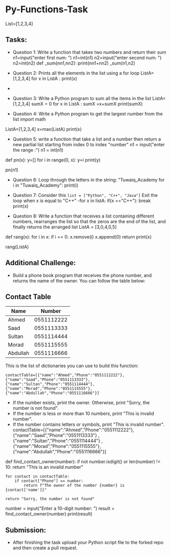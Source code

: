 # Py-Functions-Task

List=[1,2,3,4]
## Tasks:


- Question 1: Write a function that takes two numbers and return their sum 
n1=input("enter first num: ")
n1=int(n1)
n2=input("enter second num: ")
n2=int(n2)
def _sum(nn1,nn2):
    print(nn1+nn2)
_sum(n1,n2)

- Question 2: Prints all the elements in the list using a for loop
ListA=[1,2,3,4]
for x in ListA :
    print(x)
- 
- Question 3: Write a Python program to sum all the items in the list
ListA=[1,2,3,4]
sumX = 0
for x in ListA :
    sumX =x+sumX
print(sumX)

- Question 4: Write a Python program to get the largest number from the list
import math

ListA=[1,2,3,4]
x=max(ListA)
print(x)
    
- Question 5: write a function that take a list and a number then return a new partial list starting from index 0 to index "number"
n1 = input("enter the range :")
n1 = int(n1)

def pn(x):
    y=[]
    for i in range(0, x):
        y=i
        print(y)

pn(n1)

- Question 6: Loop through the letters in the string: "Tuwaiq_Academy
for i in "Tuwaiq_Academy":
    print(i)

- Question 7: Consider this ``` list = ["Python", "C++", "Java"] ``` Exit the loop when x is equal to "C++"
-for x in listA:
    if(x =="C++"):
        break
    print(x)
- Question 8: Write a function that receives a list containing different numbers, rearranges the list so that the zeros are the end of the list, and finally returns the arranged list
ListA = [3,0,4,0,5]

def rang(x):
    for i in x:
        if i == 0:
            x.remove(i)
            x.append(0)
    return print(x)



rang(ListA)


## Additional Challenge:


- Build a phone book program that receives the phone number, and returns the name of the owner.
You can follow the table below:

## Contact Table

| Name | Number |
| --- | ------------- |
| Ahmed | 0551112222 |
| Saad | 0551113333 |
| Sultan | 0551114444 |
| Morad | 0551115555 |
| Abdullah| 0551116666 |

This is the list of dictionaries you can use to build this function:

```contactTable=[{"name":"Ahmed","Phone":"0551112222"},{"name":"Saad","Phone":"0551113333"},{"name":"Sultan","Phone":"0551114444"},{"name":"Morad","Phone":"0551115555"},{"name":"Abdullah","Phone":"0551116666"}] ```

- If the number exists, print the owner. Otherwise, print "Sorry, the number is not found".
- If the number is less or more than 10 numbers, print "This is invalid number".
- If the number contains letters or symbols, print "This is invalid number".
contactTable=[{"name":"Ahmed","Phone":"0551112222"},{"name":"Saad","Phone":"0551113333"}
              ,{"name":"Sultan","Phone":"0551114444"}
              ,{"name":"Morad","Phone":"0551115555"},
              {"name":"Abdullah","Phone":"0551116666"}] 


def find_contact_owner(number):
    if not number.isdigit() or len(number) != 10:
        return "This is an invalid number"
    
    for contact in contactTable:
        if contact["Phone"] == number:
            return f"The owner of the number {number} is {contact['name']}"
    
    return "Sorry, the number is not found"

number = input("Enter a 10-digit number: ")
result = find_contact_owner(number)
print(result)




## Submission:


- After finishing the task upload your Python script file to the forked repo and then create a pull request.

